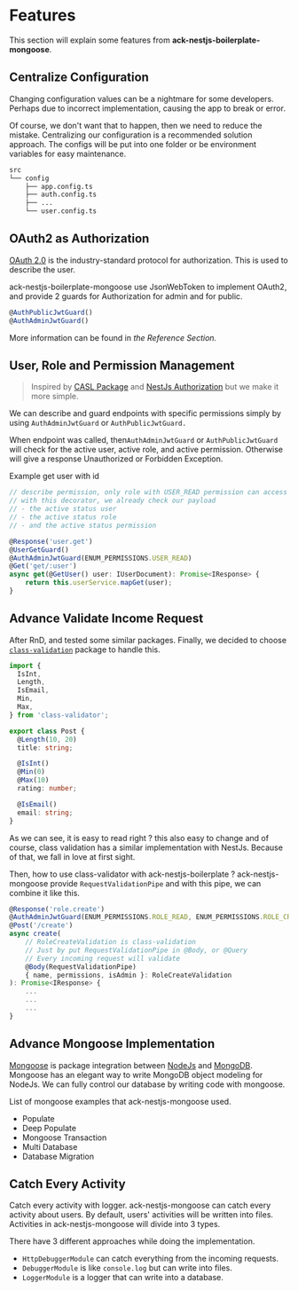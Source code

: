 # Features

This section will explain some features from **ack-nestjs-boilerplate-mongoose**.

## Centralize Configuration

Changing configuration values can be a nightmare for some developers. Perhaps due to incorrect implementation, causing the app to break or error.

Of course, we don't want that to happen, then we need to reduce the mistake. Centralizing our configuration is a recommended solution approach. The configs will be put into one folder or be environment variables for easy maintenance.

```txt
src
└── config
    ├── app.config.ts
    ├── auth.config.ts
    ├── ...
    └── user.config.ts
```

## OAuth2 as Authorization

[OAuth 2.0](reference.md) is the industry-standard protocol for authorization. This is used to describe the user.

ack-nestjs-boilerplate-mongoose use JsonWebToken to implement OAuth2, and provide 2 guards for Authorization for admin and for public.

```typescript
@AuthPublicJwtGuard()
@AuthAdminJwtGuard()
```

More information can be found in _the Reference Section._

## User, Role and Permission Management

> Inspired by [CASL Package](reference.md) and [NestJs Authorization](reference.md) but we make it more simple.

We can describe and guard endpoints with specific permissions simply by using `AuthAdminJwtGuard` or `AuthPublicJwtGuard.`

When endpoint was called, then`AuthAdminJwtGuard` or `AuthPublicJwtGuard` will check for the active user, active role, and active permission. Otherwise will give a response Unauthorized or Forbidden Exception.

Example get user with id

```typescript
// describe permission, only role with USER_READ permission can access
// with this decorator, we already check our payload
// - the active status user
// - the active status role
// - and the active status permission

@Response('user.get')
@UserGetGuard()
@AuthAdminJwtGuard(ENUM_PERMISSIONS.USER_READ)
@Get('get/:user')
async get(@GetUser() user: IUserDocument): Promise<IResponse> {
    return this.userService.mapGet(user);
}
```

## Advance Validate Income Request

After RnD, and tested some similar packages. Finally, we decided to choose [`class-validation`](reference.md) package to handle this.

```typescript
import {
  IsInt,
  Length,
  IsEmail,
  Min,
  Max,
} from 'class-validator';

export class Post {
  @Length(10, 20)
  title: string;

  @IsInt()
  @Min(0)
  @Max(10)
  rating: number;

  @IsEmail()
  email: string;
}
```

As we can see, it is easy to read right ? this also easy to change and of course, class validation has a similar implementation with NestJs. Because of that, we fall in love at first sight.

Then, how to use class-validator with ack-nestjs-boilerplate ? ack-nestjs-mongoose provide `RequestValidationPipe` and with this pipe, we can combine it like this.

```typescript
@Response('role.create')
@AuthAdminJwtGuard(ENUM_PERMISSIONS.ROLE_READ, ENUM_PERMISSIONS.ROLE_CREATE)
@Post('/create')
async create(
    // RoleCreateValidation is class-validation
    // Just by put RequestValidationPipe in @Body, or @Query
    // Every incoming request will validate
    @Body(RequestValidationPipe)
    { name, permissions, isAdmin }: RoleCreateValidation
): Promise<IResponse> {
    ...
    ...
    ...
}
```

## Advance Mongoose Implementation

[Mongoose](reference.md) is package integration between [NodeJs](reference.md) and [MongoDB](reference.md). Mongoose has an elegant way to write MongoDB object modeling for NodeJs. We can fully control our database by writing code with mongoose.

List of mongoose examples that ack-nestjs-mongoose used.

* Populate
* Deep Populate
* Mongoose Transaction
* Multi Database
* Database Migration

## Catch Every Activity

Catch every activity with logger. ack-nestjs-mongoose can catch every activity about users. By default, users' activities will be written into files. Activities in ack-nestjs-mongoose will divide into 3 types.

There have 3 different approaches while doing the implementation.

* `HttpDebuggerModule` can catch everything from the incoming requests.
* `DebuggerModule` is like `console.log` but can write into files.
* `LoggerModule` is a logger that can write into a database.